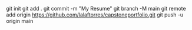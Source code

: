 git init
git add .
git commit -m "My Resume"
git branch -M main
git remote add origin https://github.com/lalaftorres/capstoneportfolio.git
git push -u origin main
